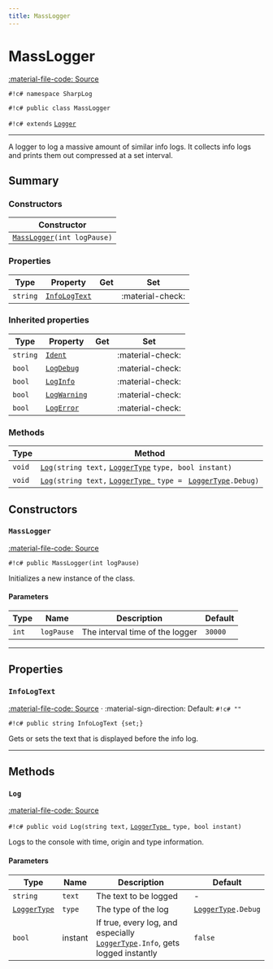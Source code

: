 ```yaml
---
title: MassLogger
---
```


# MassLogger
[:material-file-code: Source](https://github.com/habetuz/SharpLog/blob/main/MassLogger.cs)

`#!c# namespace SharpLog`

`#!c# public class MassLogger`

`#!c# extends` [`Logger`](/Reference/Logger/)

---

A logger to log a massive amount of similar info logs. It collects info logs and prints them out compressed at a set interval.

## Summary
### Constructors
| Constructor                                     |
| ----------------------------------------------- | 
| [`MassLogger`](#masslogger_1)`(int logPause)`   | 

### Properties
| Type               | Property                       | Get              | Set              |
| ------------------ | ------------------------------ | ---------------- | ---------------- | 
| `string`           | [`InfoLogText`](#infologtext)  |                  | :material-check: | 

### Inherited properties
| Type               | Property                                      | Get              | Set              |
| ------------------ | --------------------------------------------- | ---------------- | ---------------- | 
| `string`           | [`Ident`](/Reference/Logger/#ident)           |                  | :material-check: |()
| `bool`             | [`LogDebug`](/Reference/Logger/#logdebug)     |                  | :material-check: | 
| `bool`             | [`LogInfo`](/Reference/Logger/#loginfo)       |                  | :material-check: | 
| `bool`             | [`LogWarning`](/Reference/Logger/#logwarning) |                  | :material-check: | 
| `bool`             | [`LogError`](/Reference/Logger/#logerror)     |                  | :material-check: | 

### Methods
| Type               | Method                                                                                                                           |
| ------------------ | -------------------------------------------------------------------------------------------------------------------------------- |
| `void`             | [`Log`](#log)`(string text,` [`LoggerType`](/Reference/LoggerType/) `type, bool instant)`                                        |
| `void`             | [`Log`](#log_1)`(string text,` [`LoggerType `](/Reference/LoggerType/) `type = ` [`LoggerType`](/Reference/LoggerType/)`.Debug)` |

## Constructors
### `MassLogger`
[:material-file-code: Source](https://github.com/habetuz/SharpLog/blob/main/MassLogger.cs#L27)

`#!c# public MassLogger(int logPause)`

Initializes a new instance of the class.

#### Parameters
| Type  | Name       | Description                     | Default |
| ----- | ---------- | ------------------------------- | ------- |
| `int` | `logPause` | The interval time of the logger | `30000` |

---
## Properties
### `InfoLogText`
[:material-file-code: Source](https://github.com/habetuz/SharpLog/blob/main/MassLogger.cs#L38) · :material-sign-direction: Default: `#!c# ""`

`#!c# public string InfoLogText {set;}`

Gets or sets the text that is displayed before the info log.

---
## Methods
### `Log`
[:material-file-code: Source](https://github.com/habetuz/SharpLog/blob/main/MassLogger.cs#L46)

`#!c# public void Log(string text,` [`LoggerType `](/Reference/LoggerType/) `type, bool instant)`

Logs to the console with time, origin and type information.

#### Parameters
| Type                                   | Name    | Description                                                                                             | Default                                        |
| -------------------------------------- | ------- | ------------------------------------------------------------------------------------------------------- | ---------------------------------------------- |
| `string`                               | `text`  | The text to be logged                                                                                   | -                                              |
| [`LoggerType`](/Reference/LoggerType/) | `type`  | The type of the log                                                                                     | [`LoggerType`](/Reference/LoggerType/)`.Debug` |
| `bool`                                 | instant | If true, every log, and especially [`LoggerType`](/Reference/LoggerType/)`.Info`, gets logged instantly | `false`                                        |